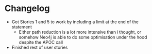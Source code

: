 # Changelog
- Got Stories 1 and 5 to work by including a limit at the end of the statement
    - Either path reduction is a lot more intensive than i thought, or somehow Neo4j is able to do some optimisation under the hood despite the APOC call 
- Finished rest of user stories